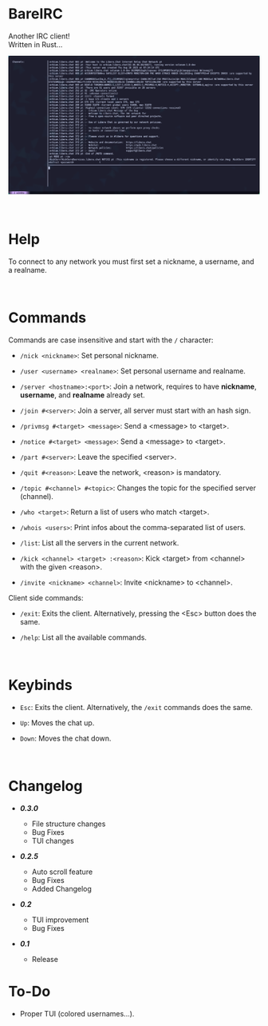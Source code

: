 # BareIRC

Another IRC client!  
Written in Rust...

![Client test](/assets/image.png)

&nbsp;

# Help
To connect to any network you must first set a nickname, a username, and a realname.

&nbsp;

# Commands

Commands are case insensitive and start with the `/` character:
+   `/nick <nickname>`: Set personal nickname.

+   `/user <username> <realname>`: Set personal username and realname.

+   `/server <hostname>:<port>`: Join a network, requires to have **nickname**, **username**, and **realname** already set.

+   `/join #<server>`: Join a server, all server must start with an hash sign.

+   `/privmsg #<target> <message>`: Send a \<message> to \<target>.

+   `/notice #<target> <message>`: Send a \<message> to \<target>.

+   `/part #<server>`: Leave the specified \<server>.

+   `/quit #<reason>`: Leave the network, \<reason> is mandatory.

+   `/topic #<channel> #<topic>`: Changes the topic for the specified server (channel).

+   `/who <target>`: Return a list of users who match \<target>.

+   `/whois <users>`: Print infos about the comma-separated list of users.

+   `/list`: List all the servers in the current network.

+   `/kick <channel> <target> :<reason>`: Kick \<target> from \<channel> with the given \<reason>.

+   `/invite <nickname> <channel>`: Invite \<nickname> to \<channel>.


Client side commands:
+   `/exit`: Exits the client. Alternatively, pressing the \<Esc> button does the same.

+   `/help`: List all the available commands.

&nbsp;

# Keybinds
+   `Esc`: Exits the client. Alternatively, the `/exit` commands does the same.

+   `Up`: Moves the chat up.

+   `Down`: Moves the chat down.

&nbsp;

# Changelog
+ ***0.3.0***
    + File structure changes
    + Bug Fixes
    + TUI changes

+ ***0.2.5***
    + Auto scroll feature
    + Bug Fixes
    + Added Changelog

+ ***0.2***
    + TUI improvement
    + Bug Fixes

+ ***0.1***
    + Release


# To-Do
+ Proper TUI (colored usernames...).